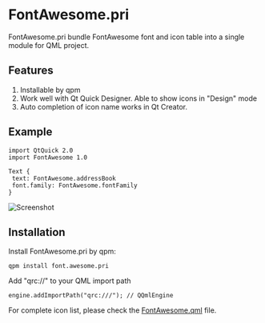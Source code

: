 # FontAwesome.pri

FontAwesome.pri bundle FontAwesome font and icon table into a single module for QML project.

Features
--------

 1. Installable by qpm
 2. Work well with Qt Quick Designer. Able to show icons in "Design" mode
 3. Auto completion of icon name works in Qt Creator.
 
Example
-------
 
 ```
import QtQuick 2.0
import FontAwesome 1.0

Text {
  text: FontAwesome.addressBook
  font.family: FontAwesome.fontFamily
}
```
 
![Screenshot](https://raw.githubusercontent.com/benlau/fontawesome.pri/master/docs/designmode.png)

Installation
------------

Install FontAwesome.pri by qpm:

    qpm install font.awesome.pri
    
Add "qrc://" to your QML import path

    engine.addImportPath("qrc:///"); // QQmlEngine
   
For complete icon list, please check the [FontAwesome.qml](https://github.com/benlau/fontawesome.pri/blob/master/FontAwesome/FontAwesome.qml) file.
